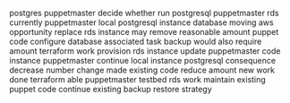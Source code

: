 postgres puppetmaster decide whether run postgresql puppetmaster rds currently puppetmaster local postgresql instance database moving aws opportunity replace rds instance may remove reasonable amount puppet code configure database associated task backup would also require amount terraform work provision rds instance update puppetmaster code instance puppetmaster continue local instance postgresql consequence decrease number change made existing code reduce amount new work done terraform able puppetmaster testbed rds work maintain existing puppet code continue existing backup restore strategy